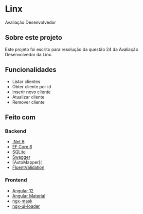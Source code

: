 # Linx
Avaliação Desenvolvedor

## Sobre este projeto
Este projeto foi escrito para resolução da questão 24 da Avaliação Desenvolvedor da Linx.

## Funcionalidades
- Listar clientes
- Obter cliente por id
- Inserir novo cliente
- Atualizar cliente
- Remover cliente

## Feito com

### Backend
- [.Net 6](https://learn.microsoft.com/pt-br/dotnet/core/introduction)
- [EF Core 6](https://learn.microsoft.com/pt-br/ef/core/)
- [SQLite](https://www.sqlite.org/)
- [Swagger](https://swagger.io/)
- [AutoMapper](
- [FluentValidation](https://docs.fluentvalidation.net/en/latest/)

### Frontend
- [Angular 12](https://angular.io/)
- [Angular Material](https://material.angular.io/)
- [ngx-mask](https://www.npmjs.com/package/ngx-mask)
- [ngx-ui-loader](https://www.npmjs.com/package/ngx-ui-loader)
